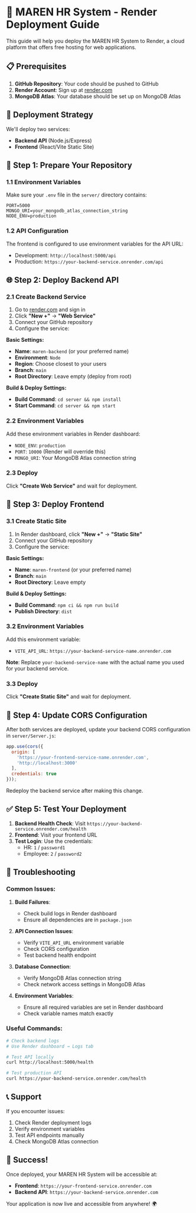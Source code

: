 # 🚀 MAREN HR System - Render Deployment Guide

This guide will help you deploy the MAREN HR System to Render, a cloud platform that offers free hosting for web applications.

## 📋 Prerequisites

1. **GitHub Repository**: Your code should be pushed to GitHub
2. **Render Account**: Sign up at [render.com](https://render.com)
3. **MongoDB Atlas**: Your database should be set up on MongoDB Atlas

## 🎯 Deployment Strategy

We'll deploy two services:
- **Backend API** (Node.js/Express)
- **Frontend** (React/Vite Static Site)

## 🔧 Step 1: Prepare Your Repository

### 1.1 Environment Variables
Make sure your `.env` file in the `server/` directory contains:
```env
PORT=5000
MONGO_URI=your_mongodb_atlas_connection_string
NODE_ENV=production
```

### 1.2 API Configuration
The frontend is configured to use environment variables for the API URL:
- Development: `http://localhost:5000/api`
- Production: `https://your-backend-service.onrender.com/api`

## 🌐 Step 2: Deploy Backend API

### 2.1 Create Backend Service
1. Go to [render.com](https://render.com) and sign in
2. Click **"New +"** → **"Web Service"**
3. Connect your GitHub repository
4. Configure the service:

**Basic Settings:**
- **Name**: `maren-backend` (or your preferred name)
- **Environment**: `Node`
- **Region**: Choose closest to your users
- **Branch**: `main`
- **Root Directory**: Leave empty (deploy from root)

**Build & Deploy Settings:**
- **Build Command**: `cd server && npm install`
- **Start Command**: `cd server && npm start`

### 2.2 Environment Variables
Add these environment variables in Render dashboard:
- `NODE_ENV`: `production`
- `PORT`: `10000` (Render will override this)
- `MONGO_URI`: Your MongoDB Atlas connection string

### 2.3 Deploy
Click **"Create Web Service"** and wait for deployment.

## 🎨 Step 3: Deploy Frontend

### 3.1 Create Static Site
1. In Render dashboard, click **"New +"** → **"Static Site"**
2. Connect your GitHub repository
3. Configure the service:

**Basic Settings:**
- **Name**: `maren-frontend` (or your preferred name)
- **Branch**: `main`
- **Root Directory**: Leave empty

**Build & Deploy Settings:**
- **Build Command**: `npm ci && npm run build`
- **Publish Directory**: `dist`

### 3.2 Environment Variables
Add this environment variable:
- `VITE_API_URL`: `https://your-backend-service-name.onrender.com`

**Note**: Replace `your-backend-service-name` with the actual name you used for your backend service.

### 3.3 Deploy
Click **"Create Static Site"** and wait for deployment.

## 🔗 Step 4: Update CORS Configuration

After both services are deployed, update your backend CORS configuration in `server/Server.js`:

```javascript
app.use(cors({
  origin: [
    'https://your-frontend-service-name.onrender.com',
    'http://localhost:3000'
  ],
  credentials: true
}));
```

Redeploy the backend service after making this change.

## ✅ Step 5: Test Your Deployment

1. **Backend Health Check**: Visit `https://your-backend-service.onrender.com/health`
2. **Frontend**: Visit your frontend URL
3. **Test Login**: Use the credentials:
   - HR: `1` / `password1`
   - Employee: `2` / `password2`

## 🔧 Troubleshooting

### Common Issues:

1. **Build Failures**:
   - Check build logs in Render dashboard
   - Ensure all dependencies are in `package.json`

2. **API Connection Issues**:
   - Verify `VITE_API_URL` environment variable
   - Check CORS configuration
   - Test backend health endpoint

3. **Database Connection**:
   - Verify MongoDB Atlas connection string
   - Check network access settings in MongoDB Atlas

4. **Environment Variables**:
   - Ensure all required variables are set in Render dashboard
   - Check variable names match exactly

### Useful Commands:
```bash
# Check backend logs
# Use Render dashboard → Logs tab

# Test API locally
curl http://localhost:5000/health

# Test production API
curl https://your-backend-service.onrender.com/health
```

## 📞 Support

If you encounter issues:
1. Check Render deployment logs
2. Verify environment variables
3. Test API endpoints manually
4. Check MongoDB Atlas connection

## 🎉 Success!

Once deployed, your MAREN HR System will be accessible at:
- **Frontend**: `https://your-frontend-service.onrender.com`
- **Backend API**: `https://your-backend-service.onrender.com`

Your application is now live and accessible from anywhere! 🌍

